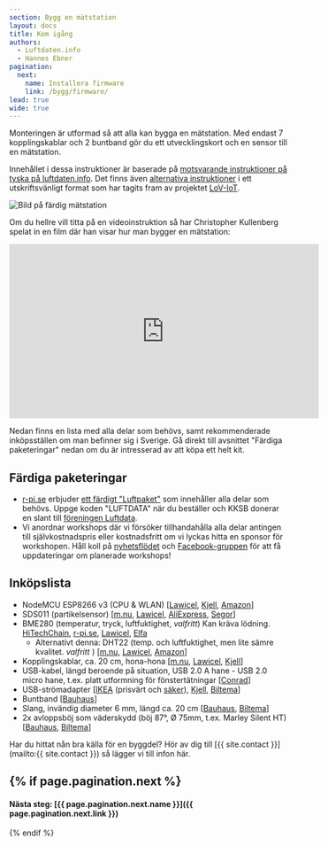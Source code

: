 ```yaml
---
section: Bygg en mätstation
layout: docs
title: Kom igång
authors:
  - Luftdaten.info
  - Hannes Ebner
pagination:
  next:
    name: Installera firmware
    link: /bygg/firmware/
lead: true
wide: true
---
```


Monteringen är utformad så att alla kan bygga en mät&shy;station. Med endast 7 kopplings&shy;kablar och 2 bunt&shy;band gör du ett utvecklings&shy;kort och en sensor till en mät&shy;station.

Innehållet i dessa instruktioner är baserade på [motsvarande instruktioner på tyska på luftdaten.info](https://luftdaten.info/feinstaubsensor-bauen/). Det finns även [alternativa instruktioner](/assets/bygginstruktioner_lov-iot.pdf) i ett utskriftsvänligt format som har tagits fram av projektet [LoV-IoT](https://www.loviot.se/).

![Bild på färdig mätstation](img/matstation.jpg)

Om du hellre vill titta på en videoinstruktion så har Christopher Kullenberg spelat in en film där han visar hur man bygger en mätstation:
<iframe width="560" height="315" src="https://www.youtube-nocookie.com/embed/yzhd6lCKG9E?controls=0" frameborder="0" allow="accelerometer; autoplay; clipboard-write; encrypted-media; gyroscope; picture-in-picture" allowfullscreen></iframe>

Nedan finns en lista med alla delar som behövs, samt rekommenderade inköpsställen om man befinner sig i Sverige. Gå direkt till avsnittet "Färdiga paketeringar" nedan om du är intresserad av att köpa ett helt kit.

## Färdiga paketeringar

  * [r-pi.se](https://r-pi.se) erbjuder [ett färdigt "Luftpaket"](https://r-pi.se/labb-experiment/vader/luftdatas-luftkitt-med-partikelmatning) som innehåller alla delar som behövs. Uppge koden "LUFTDATA" när du beställer och KKSB donerar en slant till [föreningen Luftdata](/forening/).
  * Vi anordnar workshops där vi försöker tillhandahålla alla delar antingen till självkostnadspris eller kostnadsfritt om vi lyckas hitta en sponsor för workshopen. Håll koll på [nyhetsflödet](/nyheter) och [Facebook-gruppen](https://www.facebook.com/groups/luftbubblan/) för att få uppdateringar om planerade workshops!

## Inköpslista

  * NodeMCU ESP8266 v3 (CPU & WLAN) [[Lawicel](https://www.lawicel-shop.se/nodemcu-v3-with-esp-12e-ch340), [Kjell](https://www.kjell.com/se/sortiment/el-verktyg/arduino/utvecklingskort/nodemcu-utvecklingskort-p87949), [Amazon](https://www.amazon.de/dp/B06Y1ZPNMS/)]
  * SDS011 (partikelsensor) [[m.nu](https://www.m.nu/sensorer-matinstrument/nova-pm-sensor-sds011-1), [Lawicel](https://www.lawicel-shop.se/nova-pm-sensor-sds011), [AliExpress](https://www.aliexpress.com/wholesale?SortType=price_asc&shipCountry=de&SearchText=sds011&CatId=523), [Segor](http://www.segor.de)]
  * BME280 (temperatur, tryck, luftfuktighet, *valfritt*) Kan kräva lödning. [HiTechChain](https://hitechchain.se/raspberry-pi/bme280-environmental-sensor), [r-pi.se](https://r-pi.se/products/bme280-gy-sensor-spi-o-i2c-fukttemp-och-barometrisk-tryck), [Lawicel](https://www.lawicel-shop.se/catalogsearch/result/?q=BME280), [Elfa](https://www.elfa.se/sv/bme280-temperature-humidity-pressure-sensor-adafruit-2652/p/30091192?q=BME280&pos=2&origPos=2&origPageSize=10&track=true)
    * Alternativt denna: DHT22 (temp. och luftfuktighet, men lite sämre kvalitet. *valfritt* ) [[m.nu](https://www.m.nu/sensorer-matinstrument/dht22-temperature-humidity-sensor-extras), [Lawicel](https://www.lawicel-shop.se/dht22-temperature-humidity-sensor), [Amazon](https://www.amazon.de/dp/B06XF4TNT9/)]
  * Kopplingskablar, ca. 20 cm, hona-hona [[m.nu](https://www.m.nu/breadboarding/breadboarding-premium-female-female-jumper-wires-40-x-6-150mm), [Lawicel](https://www.lawicel-shop.se/kablage-labb/kopplingstrad/jumper-wires-f-f-15cm-10p), [Kjell](https://www.kjell.com/se/sortiment/el-verktyg/arduino/tillbehor/luxorparts-delbar-kopplingskabel-40-pol-hona-hona-p87906)]
  * USB-kabel, längd beroende på situation, USB 2.0 A hane - USB 2.0 micro hane, t.ex. platt utformning för fönstertätningar [[Conrad](https://www.conrad.se/USB-2.0-F%f6rl%e4ngningskabel-Renkforce-%5b1x-USB-2.0-A-hane-1x-USB-2.0-A-hona%5d-H%f6gflexibel-3-m-Svart.htm?websale8=conrad-swe&pi=1365367&amp;ci=SHOP_AREA_258249_0410105)]
  * USB-strömadapter [[IKEA](https://www.ikea.com/se/sv/p/koppla-usb-laddare-med-1-port-vit-40412278/) (prisvärt och [säker](https://youtu.be/uRe9w5PKmsE)), [Kjell](https://www.kjell.com/se/sortiment/dator-natverk/datortillbehor/usb-tillbehor/usb-laddare/linocell-mini-usb-laddare-2-4-a-svart-p95717), [Biltema](http://www.biltema.se/sv/Kontor---Teknik/Mobilt/Kablar-och-laddare/Reseladdare-USB-2000036148/)]
  * Buntband [[Bauhaus](https://www.bauhaus.se/buntband-100-x-2-5-transparent-100-pack.html)]
  * Slang, invändig diameter 6 mm, längd ca. 20 cm [[Bauhaus](https://www.bauhaus.se/pvc-slang-6x1-5mm.html), [Biltema](http://www.biltema.se/sv/Bat/VVS/Slang/Vattenslang-10-m-2000017745/?artId=15330)]
  * 2x avloppsböj som väderskydd (böj 87°, Ø 75mm, t.ex. Marley Silent HT) [[Bauhaus](https://www.bauhaus.se/ht-avloppsror-boj-87-o75mm.html), [Biltema](http://www.biltema.se/sv/Bygg/VVS/Ror-och-rordelar/Avloppsror-och-rordelar/Avloppsboj-2000023051/?artId=87264)]

Har du hittat nån bra källa för en byggdel? Hör av dig till [{{ site.contact }}](mailto:{{ site.contact }}) så lägger vi till infon här.

{% if page.pagination.next %}
---
#### Nästa steg: [{{ page.pagination.next.name }}]({{ page.pagination.next.link }})
{% endif %}
